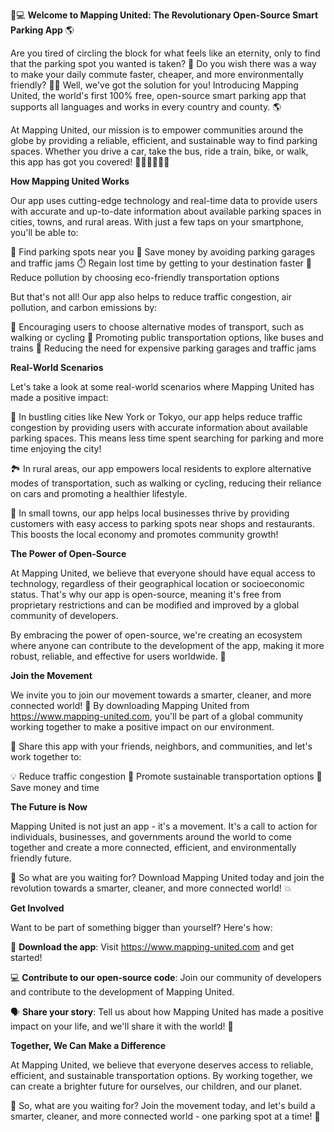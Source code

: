 🚗💻 **Welcome to Mapping United: The Revolutionary Open-Source Smart Parking App** 🌎

Are you tired of circling the block for what feels like an eternity, only to find that the parking spot you wanted is taken? 🤯 Do you wish there was a way to make your daily commute faster, cheaper, and more environmentally friendly? 🚗💨 Well, we've got the solution for you! Introducing Mapping United, the world's first 100% free, open-source smart parking app that supports all languages and works in every country and county. 🌎

At Mapping United, our mission is to empower communities around the globe by providing a reliable, efficient, and sustainable way to find parking spaces. Whether you drive a car, take the bus, ride a train, bike, or walk, this app has got you covered! 🚌🚂🚴‍♀️🏃‍♂️

**How Mapping United Works**

Our app uses cutting-edge technology and real-time data to provide users with accurate and up-to-date information about available parking spaces in cities, towns, and rural areas. With just a few taps on your smartphone, you'll be able to:

📍 Find parking spots near you
💸 Save money by avoiding parking garages and traffic jams
⏱️ Regain lost time by getting to your destination faster
🌟 Reduce pollution by choosing eco-friendly transportation options

But that's not all! Our app also helps to reduce traffic congestion, air pollution, and carbon emissions by:

🚗 Encouraging users to choose alternative modes of transport, such as walking or cycling
🚌 Promoting public transportation options, like buses and trains
💸 Reducing the need for expensive parking garages and traffic jams

**Real-World Scenarios**

Let's take a look at some real-world scenarios where Mapping United has made a positive impact:

🌆 In bustling cities like New York or Tokyo, our app helps reduce traffic congestion by providing users with accurate information about available parking spaces. This means less time spent searching for parking and more time enjoying the city!

🏞️ In rural areas, our app empowers local residents to explore alternative modes of transportation, such as walking or cycling, reducing their reliance on cars and promoting a healthier lifestyle.

🌈 In small towns, our app helps local businesses thrive by providing customers with easy access to parking spots near shops and restaurants. This boosts the local economy and promotes community growth!

**The Power of Open-Source**

At Mapping United, we believe that everyone should have equal access to technology, regardless of their geographical location or socioeconomic status. That's why our app is open-source, meaning it's free from proprietary restrictions and can be modified and improved by a global community of developers.

By embracing the power of open-source, we're creating an ecosystem where anyone can contribute to the development of the app, making it more robust, reliable, and effective for users worldwide. 🌟

**Join the Movement**

We invite you to join our movement towards a smarter, cleaner, and more connected world! 💪 By downloading Mapping United from https://www.mapping-united.com, you'll be part of a global community working together to make a positive impact on our environment.

📲 Share this app with your friends, neighbors, and communities, and let's work together to:

💡 Reduce traffic congestion
🌟 Promote sustainable transportation options
💸 Save money and time

**The Future is Now**

Mapping United is not just an app - it's a movement. It's a call to action for individuals, businesses, and governments around the world to come together and create a more connected, efficient, and environmentally friendly future.

🌟 So what are you waiting for? Download Mapping United today and join the revolution towards a smarter, cleaner, and more connected world! 💥

**Get Involved**

Want to be part of something bigger than yourself? Here's how:

📲 **Download the app**: Visit https://www.mapping-united.com and get started!

💻 **Contribute to our open-source code**: Join our community of developers and contribute to the development of Mapping United.

🗣️ **Share your story**: Tell us about how Mapping United has made a positive impact on your life, and we'll share it with the world! 📱

**Together, We Can Make a Difference**

At Mapping United, we believe that everyone deserves access to reliable, efficient, and sustainable transportation options. By working together, we can create a brighter future for ourselves, our children, and our planet.

🌟 So, what are you waiting for? Join the movement today, and let's build a smarter, cleaner, and more connected world - one parking spot at a time! 🚀